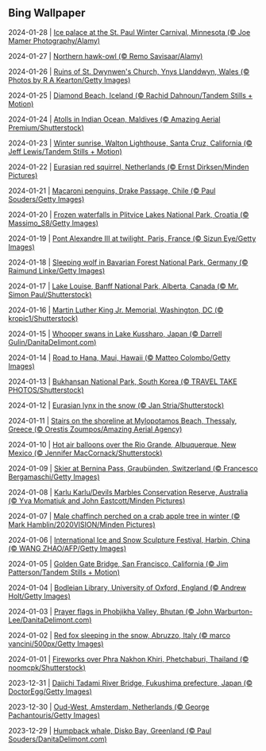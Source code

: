 ## Bing Wallpaper
2024-01-28 | [Ice palace at the St. Paul Winter Carnival, Minnesota (© Joe Mamer Photography/Alamy)](./wallpaper/2024-01-28.jpg) 

2024-01-27 | [Northern hawk-owl (© Remo Savisaar/Alamy)](./wallpaper/2024-01-27.jpg) 

2024-01-26 | [Ruins of St. Dwynwen's Church, Ynys Llanddwyn, Wales (© Photos by R A Kearton/Getty Images)](./wallpaper/2024-01-26.jpg) 

2024-01-25 | [Diamond Beach, Iceland (© Rachid Dahnoun/Tandem Stills + Motion)](./wallpaper/2024-01-25.jpg) 

2024-01-24 | [Atolls in Indian Ocean, Maldives (© Amazing Aerial Premium/Shutterstock)](./wallpaper/2024-01-24.jpg) 

2024-01-23 | [Winter sunrise, Walton Lighthouse, Santa Cruz, California (© Jeff Lewis/Tandem Stills + Motion)](./wallpaper/2024-01-23.jpg) 

2024-01-22 | [Eurasian red squirrel, Netherlands (© Ernst Dirksen/Minden Pictures)](./wallpaper/2024-01-22.jpg) 

2024-01-21 | [Macaroni penguins, Drake Passage, Chile (© Paul Souders/Getty Images)](./wallpaper/2024-01-21.jpg) 

2024-01-20 | [Frozen waterfalls in Plitvice Lakes National Park, Croatia (© Massimo_S8/Getty Images)](./wallpaper/2024-01-20.jpg) 

2024-01-19 | [Pont Alexandre III at twilight, Paris, France (© Sizun Eye/Getty Images)](./wallpaper/2024-01-19.jpg) 

2024-01-18 | [Sleeping wolf in Bavarian Forest National Park, Germany (© Raimund Linke/Getty Images)](./wallpaper/2024-01-18.jpg) 

2024-01-17 | [Lake Louise, Banff National Park, Alberta, Canada (© Mr. Simon Paul/Shutterstock)](./wallpaper/2024-01-17.jpg) 

2024-01-16 | [Martin Luther King Jr. Memorial, Washington, DC (© kropic1/Shutterstock)](./wallpaper/2024-01-16.jpg) 

2024-01-15 | [Whooper swans in Lake Kussharo, Japan (© Darrell Gulin/DanitaDelimont.com)](./wallpaper/2024-01-15.jpg) 

2024-01-14 | [Road to Hana, Maui, Hawaii (© Matteo Colombo/Getty Images)](./wallpaper/2024-01-14.jpg) 

2024-01-13 | [Bukhansan National Park, South Korea (© TRAVEL TAKE PHOTOS/Shutterstock)](./wallpaper/2024-01-13.jpg) 

2024-01-12 | [Eurasian lynx in the snow (© Jan Stria/Shutterstock)](./wallpaper/2024-01-12.jpg) 

2024-01-11 | [Stairs on the shoreline at Mylopotamos Beach, Thessaly, Greece (© Orestis Zoumpos/Amazing Aerial Agency)](./wallpaper/2024-01-11.jpg) 

2024-01-10 | [Hot air balloons over the Rio Grande, Albuquerque, New Mexico (© Jennifer MacCornack/Shutterstock)](./wallpaper/2024-01-10.jpg) 

2024-01-09 | [Skier at Bernina Pass, Graubünden, Switzerland (© Francesco Bergamaschi/Getty Images)](./wallpaper/2024-01-09.jpg) 

2024-01-08 | [Karlu Karlu/Devils Marbles Conservation Reserve, Australia (© Yva Momatiuk and John Eastcott/Minden Pictures)](./wallpaper/2024-01-08.jpg) 

2024-01-07 | [Male chaffinch perched on a crab apple tree in winter (© Mark Hamblin/2020VISION/Minden Pictures)](./wallpaper/2024-01-07.jpg) 

2024-01-06 | [International Ice and Snow Sculpture Festival, Harbin, China (© WANG ZHAO/AFP/Getty Images)](./wallpaper/2024-01-06.jpg) 

2024-01-05 | [Golden Gate Bridge, San Francisco, California (© Jim Patterson/Tandem Stills + Motion)](./wallpaper/2024-01-05.jpg) 

2024-01-04 | [Bodleian Library, University of Oxford, England (© Andrew Holt/Getty Images)](./wallpaper/2024-01-04.jpg) 

2024-01-03 | [Prayer flags in Phobjikha Valley, Bhutan (© John Warburton-Lee/DanitaDelimont.com)](./wallpaper/2024-01-03.jpg) 

2024-01-02 | [Red fox sleeping in the snow, Abruzzo, Italy (© marco vancini/500px/Getty Images)](./wallpaper/2024-01-02.jpg) 

2024-01-01 | [Fireworks over Phra Nakhon Khiri, Phetchaburi, Thailand (© noomcpk/Shutterstock)](./wallpaper/2024-01-01.jpg) 

2023-12-31 | [Daiichi Tadami River Bridge, Fukushima prefecture, Japan (© DoctorEgg/Getty Images)](./wallpaper/2023-12-31.jpg) 

2023-12-30 | [Oud-West, Amsterdam, Netherlands (© George Pachantouris/Getty Images)](./wallpaper/2023-12-30.jpg) 

2023-12-29 | [Humpback whale, Disko Bay, Greenland (© Paul Souders/DanitaDelimont.com)](./wallpaper/2023-12-29.jpg) 

